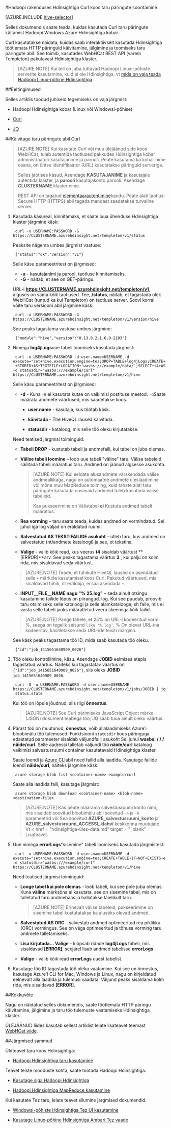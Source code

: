 <properties
   pageTitle="Hadoopi taru kasutamine rakenduses Hdinsightiga Curl | Microsoft Azure'i"
   description="Saate teada, kuidas siga tööde abil Curl Hdinsightiga kaugühenduse teel edastamiseks."
   services="hdinsight"
   documentationCenter=""
   authors="Blackmist"
   manager="jhubbard"
   editor="cgronlun"
    tags="azure-portal"/>

<tags
   ms.service="hdinsight"
   ms.devlang="na"
   ms.topic="article"
   ms.tgt_pltfrm="na"
   ms.workload="big-data"
   ms.date="09/07/2016"
   ms.author="larryfr"/>

#<a name="run-hive-queries-with-hadoop-in-hdinsight-with-curl"></a>Hadoopi rakenduses Hdinsightiga Curl koos taru päringute sooritamine

[AZURE.INCLUDE [hive-selector](../../includes/hdinsight-selector-use-hive.md)]

Selles dokumendis saate teada, kuidas kasutada Curl taru päringute käitamist Hadoopi Windows Azure Hdinsightiga kobar.

Curl kasutatakse näidata, kuidas saab interaktiivselt kasutada Hdinsightiga töötlemata HTTP päringuid käivitamine, jälgimine ja toomiseks taru päringute abil. See toimib, kasutades WebHCat REST API (varem Templeton) pakutavast Hdinsightiga klaster.

> [AZURE.NOTE] Kui teil on juba tuttavad Hadoopi Linuxi-põhiste serverite kasutamine, kuid ei ole Hdinsightiga, vt [mida on vaja teada Hadoopi Linux-põhine Hdinsightiga](hdinsight-hadoop-linux-information.md).

##<a id="prereq"></a>Eeltingimused

Selles artiklis toodud juhiseid tegemiseks on vaja järgmist:

* Hadoopi Hdinsightiga kobar (Linux või Windowsi-põhise)

* [Curl](http://curl.haxx.se/)

* [JQ](http://stedolan.github.io/jq/)

##<a id="curl"></a>Käivitage taru päringute abil Curl

> [AZURE.NOTE] Kui kasutate Curl või muu ülejäänud side koos WebHCat, tuleb autentida taotlused pakkudes Hdinsightiga kobar administraatori kasutajanime ja parooli. Peate kasutama ka kobar nime osana, on ühtse identifikaator (URL) kasutatakse päringuid serveriga.
>
> Selles jaotises käsud, Asendage **KASUTAJANIME** ja kasutajale autentida klaster, ja **parooli** kasutajakonto parooli. Asendage **CLUSTERNAME** klaster nime.
>
> REST API on tagatud [elementaarautentimine](http://en.wikipedia.org/wiki/Basic_access_authentication)kaudu. Peate alati taotlusi Secure HTTP (HTTPS) abil tagada mandaat saadetakse turvaline server.

1. Kasutada käsureal, kinnitamaks, et saate luua ühenduse Hdinsightiga klaster järgmine käsk:

        curl -u USERNAME:PASSWORD -G https://CLUSTERNAME.azurehdinsight.net/templeton/v1/status

    Peaksite nägema umbes järgmist vastuse:

        {"status":"ok","version":"v1"}

    Selle käsu parameetritest on järgmised:

    * **-u** - kasutajanimi ja parool, taotluse kinnitamiseks.
    * **-G** - näitab, et see on GET-päringu.

    URL-i **https://CLUSTERNAME.azurehdinsight.net/templeton/v1**, alguses on sama kõik taotlused. Tee, **/status**, näitab, et tagastada olek WebHCat (tuntud ka kui Templeton) on taotluse server. Soovi korral võite taru versiooni abil järgmine käsk:

        curl -u USERNAME:PASSWORD -G https://CLUSTERNAME.azurehdinsight.net/templeton/v1/version/hive

    See peaks tagastama vastuse umbes järgmine:

        {"module":"hive","version":"0.13.0.2.1.6.0-2103"}

2. Nimega **log4jLogs**uue tabeli loomiseks kasutada järgmist:

        curl -u USERNAME:PASSWORD -d user.name=USERNAME -d execute="set+hive.execution.engine=tez;DROP+TABLE+log4jLogs;CREATE+EXTERNAL+TABLE+log4jLogs(t1+string,t2+string,t3+string,t4+string,t5+string,t6+string,t7+string)+ROW+FORMAT+DELIMITED+FIELDS+TERMINATED+BY+' '+STORED+AS+TEXTFILE+LOCATION+'wasbs:///example/data/';SELECT+t4+AS+sev,COUNT(*)+AS+count+FROM+log4jLogs+WHERE+t4+=+'[ERROR]'+AND+INPUT__FILE__NAME+LIKE+'%25.log'+GROUP+BY+t4;" -d statusdir="wasbs:///example/curl" https://CLUSTERNAME.azurehdinsight.net/templeton/v1/hive

    Selle käsu parameetritest on järgmised:

    * **-d** - Kuna `-G` ei kasutata kutse on vaikimisi postituse meetod. `-d`Saate määrata andmete väärtused, mis saadetakse koos.

        * **user.name** - kasutaja, kus töötab käsk.

        * **käivitada** - The HiveQL laused käivitada.

        * **statusdir** - kataloog, mis selle töö oleku kirjutatakse.

    Need teatised järgmisi toiminguid:

    * **Tabeli DROP** - kustutab tabeli ja andmefaili, kui tabel on juba olemas.

    * **Välise tabeli loomine** – loob uue tabeli "väline" taru. Välise tabeleid säilitada tabeli määratlus taru. Andmed on jäänud algsesse asukohta.

        > [AZURE.NOTE] Kui eeldate alusandmete värskendada välise andmeallikaga, nagu on automaatne andmete üleslaadimine või mõne muu MapReduce toiming, kuid tahate alati taru päringute kasutada uusimaid andmeid tuleb kasutada välise tabeleid.
        >
        > Kas pukseerimine on Välistabel **ei** Kustuta andmed tabeli määratlus.

    * **Rea vorming** – taru saate teada, kuidas andmed on vormindatud. Sel juhul iga log väljad on eraldatud ruumi.

    * **Salvestatud AS TEKSTIFAILIDE asukoht** – ütleb taru, kus andmed on salvestatud (nt/andmete kataloogi) ja see, et tekstina.

    * **Valige** - valib kõik read, kus veerus **t4** sisaldab väärtust **[ERROR]**arv. See peaks tagastama väärtus **3** , kui palju on kolm rida, mis sisaldavad seda väärtust.

    > [AZURE.NOTE] Teade, et tühikute HiveQL laused on asendatud selle `+` märkide kasutamisel koos Curl. Pakutud väärtused, mis sisaldavad tühik, nt eraldaja, ei saa asendada `+`.

    * **INPUT__FILE__NAME nagu "% 25.log"** – seda ainult otsingu kasutamine failide lõpus on piirangud. log. Kui see puudub, proovib taru otsimiseks selle kataloogi ja selle alamkatalooge, sh faile, mis ei vasta selle tabeli jaoks määratletud veeru skeemiga kõik failid.

    > [AZURE.NOTE] Pange tähele, et 25% on URL-i kodeeritud vormi %, seega on tegelik seisund `like '%.log'`. % On olevat URL-ina kodeeritav, käsitletakse seda URL-ide teisiti märgina.

    See käsk peaks tagastama töö ID, mida saab kasutada töö oleku.

        {"id":"job_1415651640909_0026"}

3. Töö oleku kontrollimine, käsu. Asendage **JOBID** eelmises etapis tagastatud väärtus. Näiteks kui tagastatav väärtus on `{"id":"job_1415651640909_0026"}`, siis oleks **JOBID** `job_1415651640909_0026`.

        curl -G -u USERNAME:PASSWORD -d user.name=USERNAME https://CLUSTERNAME.azurehdinsight.net/templeton/v1/jobs/JOBID | jq .status.state

    Kui töö on lõpule jõudnud, siis riigi **õnnestus**.

    > [AZURE.NOTE] See Curl pärimiseks JavaScript Object märke (JSON) dokument teabega töö; JQ saab tuua ainult oleku väärtus.

4. Pärast töö on muutunud, **õnnestus**, võib allalaadimiseks Azure'i bloobimälu töö tulemused. Funktsiooni `statusdir` koos päringuga edastatud parameeter sisaldab väljundfail; asukoht Sel juhul **wasbs: / / / näide/curl**. Selle aadressi talletab väljundi töö **näide/curl** kataloog vaikimisi salvestusruumi container kasutatavaid Hdinsightiga klaster.

    Saate loendi ja [Azure CLI](../xplat-cli-install.md)abil need failid alla laadida. Kasutage failide loendi **näide/curl**, näiteks järgmine käsk:

        azure storage blob list <container-name> example/curl

    Saate alla laadida faili, kasutage järgmist:

        azure storage blob download <container-name> <blob-name> <destination-file>

    > [AZURE.NOTE] Kas peate määrama salvestusruumi konto nimi, mis sisaldab soovitud bloobimälu abil soovitud `-a` ja `-k` parameetrid või Sea soovitud **AZURE\_salvestusruumi\_konto** ja **AZURE\_salvestusruumi\_ACCESSI\_klahvi** keskkonna muutujate. Vt < href = "hdinsightiga-üles-data.md" target = "_blank" Lisateavet.

6. Uue nimega **errorLogs**"sisemine" tabeli loomiseks kasutada järgmistest:

        curl -u USERNAME:PASSWORD -d user.name=USERNAME -d execute="set+hive.execution.engine=tez;CREATE+TABLE+IF+NOT+EXISTS+errorLogs(t1+string,t2+string,t3+string,t4+string,t5+string,t6+string,t7+string)+STORED+AS+ORC;INSERT+OVERWRITE+TABLE+errorLogs+SELECT+t1,t2,t3,t4,t5,t6,t7+FROM+log4jLogs+WHERE+t4+=+'[ERROR]'+AND+INPUT__FILE__NAME+LIKE+'%25.log';SELECT+*+from+errorLogs;" -d statusdir="wasbs:///example/curl" https://CLUSTERNAME.azurehdinsight.net/templeton/v1/hive

    Need teatised järgmisi toiminguid:

    * **Looge tabel kui pole olemas** - loob tabeli, kui see pole juba olemas. Kuna **väline** märksõna ei kasutata, see on sisemine tabel, mis on talletatud taru andmebaas ja hallatakse täielikult taru.

        > [AZURE.NOTE] Erinevalt välise tabeleid, pukseerimine on sisemine tabel kustutatakse ka aluseks olevad andmed.

    * **Salvestatud AS ORC** - salvestab andmed optimeeritud rea piklikku (ORC) vormingus. See on väga optimeeritud ja tõhusa vorming taru andmete talletamiseks.
    * **Lisa kirjutada... Valige** - klõpsab ridade **log4jLogs** tabeli, mis sisaldavad **[ERROR]**, seejärel lisab andmed tabelisse **errorLogs** .
    * **Valige** - valib kõik read **errorLogs** uuest tabelist.

7. Kasutage töö ID tagastada töö oleku vaatamine. Kui see on õnnestus, kasutage Azure'i CLI for Mac, Windows ja Linux, nagu on kirjeldatud eelnevalt alla laadida ja tulemusi vaadata. Väljund peaks sisaldama kolm rida, mis sisaldavad **[ERROR]**.


##<a id="summary"></a>Kokkuvõte

Nagu on näidatud selles dokumendis, saate töötlemata HTTP päringu käivitamine, jälgimine ja taru töö tulemuste vaatamiseks Hdinsightiga klaster.

ÜLEJÄÄNUD liides kasutab sellest artiklist leiate lisateavet teemast <a href="https://cwiki.apache.org/confluence/display/Hive/WebHCat+Reference" target="_blank">WebHCat viide</a>.

##<a id="nextsteps"></a>Järgmised sammud

Üldteavet taru koos Hdinsightiga:

* [Hadoopi Hdinsightiga taru kasutamine](hdinsight-use-hive.md)

Teavet teiste mooduste kohta, saate töötada Hadoopi Hdinsightiga:

* [Kasutage siga Hadoopi Hdinsightiga](hdinsight-use-pig.md)

* [Hadoopi Hdinsightiga MapReduce kasutamine](hdinsight-use-mapreduce.md)

Kui kasutate Tez taru, leiate teavet silumine järgmised dokumendid.

* [Windowsi-põhiste Hdinsightiga Tez UI kasutamine](hdinsight-debug-tez-ui.md)

* [Kasutage Linux-põhine Hdinsightiga Ambari Tez vaade](hdinsight-debug-ambari-tez-view.md)

[hdinsight-sdk-documentation]: http://msdnstage.redmond.corp.microsoft.com/library/dn479185.aspx

[azure-purchase-options]: http://azure.microsoft.com/pricing/purchase-options/
[azure-member-offers]: http://azure.microsoft.com/pricing/member-offers/
[azure-free-trial]: http://azure.microsoft.com/pricing/free-trial/

[apache-tez]: http://tez.apache.org
[apache-hive]: http://hive.apache.org/
[apache-log4j]: http://en.wikipedia.org/wiki/Log4j
[hive-on-tez-wiki]: https://cwiki.apache.org/confluence/display/Hive/Hive+on+Tez
[import-to-excel]: http://azure.microsoft.com/documentation/articles/hdinsight-connect-excel-power-query/


[hdinsight-use-oozie]: hdinsight-use-oozie.md
[hdinsight-analyze-flight-data]: hdinsight-analyze-flight-delay-data.md




[hdinsight-provision]: hdinsight-provision-clusters.md
[hdinsight-submit-jobs]: hdinsight-submit-hadoop-jobs-programmatically.md
[hdinsight-upload-data]: hdinsight-upload-data.md

[powershell-here-strings]: http://technet.microsoft.com/library/ee692792.aspx


